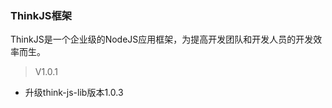 <!--
 * @Author: zhangyu
 * @Date: 2021-07-28 20:42:08
 * @LastEditTime: 2021-07-28 20:45:11
-->
### ThinkJS框架

ThinkJS是一个企业级的NodeJS应用框架，为提高开发团队和开发人员的开发效率而生。

> V1.0.1

* 升级think-js-lib版本1.0.3